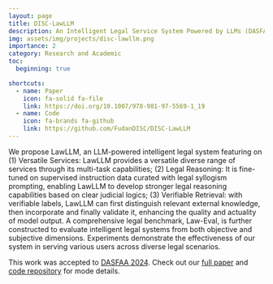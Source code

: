 ```yaml
---
layout: page
title: DISC-LawLLM
description: An Intelligent Legal Service System Powered by LLMs (DASFAA'24)
img: assets/img/projects/disc-lawllm.png
importance: 2
category: Research and Academic
toc:
  beginning: true

shortcuts:
  - name: Paper
    icon: fa-solid fa-file
    link: https://doi.org/10.1007/978-981-97-5569-1_19
  - name: Code
    icon: fa-brands fa-github
    link: https://github.com/FudanDISC/DISC-LawLLM
---
```


We propose LawLLM, an LLM-powered intelligent legal system featuring on (1) Versatile Services: LawLLM provides a versatile diverse range of services through its multi-task capabilities; (2) Legal Reasoning: It is fine-tuned on supervised instruction data curated with legal syllogism prompting, enabling LawLLM to develop stronger legal reasoning capabilities based on clear judicial logics; (3) Verifiable Retrieval: with verifiable labels, LawLLM can first distinguish relevant external knowledge, then incorporate and finally validate it, enhancing the quality and actuality of model output. A comprehensive legal benchmark, Law-Eval, is further constructed to evaluate intelligent legal systems from both objective and subjective dimensions. Experiments demonstrate the effectiveness of our system in serving various users across diverse legal scenarios.

This work was accepted to [DASFAA 2024](https://www.dasfaa2024.org/). Check out our [full paper](https://doi.org/10.1007/978-981-97-5569-1_19) and [code repository](https://github.com/FudanDISC/DISC-LawLLM) for mode details.
